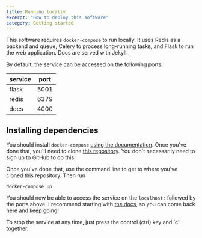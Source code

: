```yaml
---
title: Running locally
excerpt: "How to deploy this software"
category: Getting started
---
```


This software requires `docker-compose` to run locally. It uses Redis as a backend and queue; Celery to process
long-running tasks, and Flask to run the web application. Docs are served with Jekyll.

By default, the service can be accessed on the following ports:

| service | port |
|---------|------|
| flask   | 5001 |
| redis   | 6379 |
| docs    | 4000 |

## Installing dependencies

You should install `docker-compose` [using the documentation](https://docs.docker.com/desktop/). Once you've done
that, you'll need to clone [this repository](https://www.github.com/jonodrew/mentor-match). You don't necessarily
need to sign up to GitHub to do this.

Once you've done that, use the command line to get to where you've cloned this repository. Then run

`docker-compose up`

You should now be able to access the service on the `localhost:` followed by the ports above. I recommend starting
with [the docs](localhost:4000), so you can come back here and keep going!

To stop the service at any time, just press the control (ctrl) key and 'c' together.
